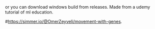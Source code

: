 or you can download windows build from releases.
Made from a udemy tutorial of ml education.

#https://simmer.io/@OmerZeyveli/movement-with-genes.
